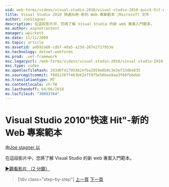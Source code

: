 ```yaml
---
uid: web-forms/videos/visual-studio-2010/visual-studio-2010-quick-hit-new-web-project-template
title: Visual Studio 2010 快速叫用-新的 Web 專案範本 |Microsoft 文件
author: JoeStagner
description: 在這段影片中，您將了解 Visual Studio 的新 web 專案入門範本。
ms.author: aspnetcontent
manager: wpickett
ms.date: 11/11/2009
ms.topic: article
ms.assetid: adb92a60-cdb7-4da5-a23d-267e2717953e
ms.technology: dotnet-webforms
ms.prod: .net-framework
msc.legacyurl: /web-forms/videos/visual-studio-2010/visual-studio-2010-quick-hit-new-web-project-template
msc.type: video
ms.openlocfilehash: 2d3d0f41799382efba2059e0b8c3e3ef3346e835
ms.sourcegitcommit: f8852267f463b62d7f975e56bea9aa3f68fbbdeb
ms.translationtype: MT
ms.contentlocale: zh-TW
ms.lasthandoff: 04/06/2018
ms.locfileid: "30893764"
---
```

<a name="visual-studio-2010-quick-hit---new-web-project-template"></a>Visual Studio 2010"快速 Hit"-新的 Web 專案範本
====================
由[Joe stagner 以](https://github.com/JoeStagner)

在這段影片中，您將了解 Visual Studio 的新 web 專案入門範本。

[&#9654;觀看影片 （2 分鐘）](https://channel9.msdn.com/Blogs/ASP-NET-Site-Videos/visual-studio-2010-quick-hit-new-web-project-template)

> [!div class="step-by-step"]
> [上一頁](visual-studio-2010-quick-hit-multi-monitor-support.md)
> [下一頁](visual-studio-2010-quick-hit-new-multi-targeting.md)

